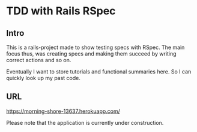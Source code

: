 # TDD with Rails RSpec

## Intro

This is a rails-project made to show testing specs with RSpec. The main focus thus, was creating specs and making them succeed by writing correct actions and so on.

Eventually I want to store tutorials and functional summaries here. So I can quickly look up my past code.

## URL

https://morning-shore-13637.herokuapp.com/

Please note that the application is currently under construction.
